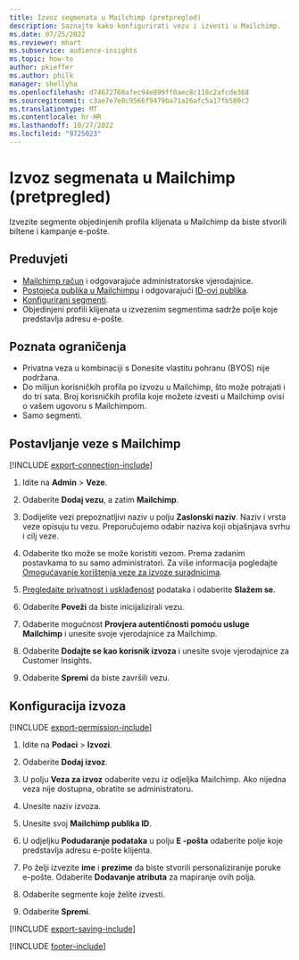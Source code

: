 ```yaml
---
title: Izvoz segmenata u Mailchimp (pretpregled)
description: Saznajte kako konfigurirati vezu i izvesti u Mailchimp.
ms.date: 07/25/2022
ms.reviewer: mhart
ms.subservice: audience-insights
ms.topic: how-to
author: pkieffer
ms.author: philk
manager: shellyha
ms.openlocfilehash: d74672768afec94e899ff0aec8c118c2afcde368
ms.sourcegitcommit: c3ae7e7e0c9566f9479ba71a26afc5a17fb589c2
ms.translationtype: MT
ms.contentlocale: hr-HR
ms.lasthandoff: 10/27/2022
ms.locfileid: "9725023"
---
```

# <a name="export-segments-to-mailchimp-preview"></a>Izvoz segmenata u Mailchimp (pretpregled)

Izvezite segmente objedinjenih profila klijenata u Mailchimp da biste stvorili biltene i kampanje e-pošte.

## <a name="prerequisites"></a>Preduvjeti

- [Mailchimp račun](https://mailchimp.com/) i odgovarajuće administratorske vjerodajnice.
- [Postojeća publika u Mailchimpu](https://mailchimp.com/help/create-audience/) i odgovarajući [ID-ovi publika](https://mailchimp.com/help/find-audience-id/).
- [Konfigurirani segmenti](segments.md).
- Objedinjeni profili klijenata u izvezenim segmentima sadrže polje koje predstavlja adresu e-pošte.

## <a name="known-limitations"></a>Poznata ograničenja

- Privatna veza u kombinaciji s Donesite vlastitu pohranu (BYOS) nije podržana.
- Do milijun korisničkih profila po izvozu u Mailchimp, što može potrajati i do tri sata. Broj korisničkih profila koje možete izvesti u Mailchimp ovisi o vašem ugovoru s Mailchimpom.
- Samo segmenti.

## <a name="set-up-connection-to-mailchimp"></a>Postavljanje veze s Mailchimp

[!INCLUDE [export-connection-include](includes/export-connection-admn.md)]

1. Idite na **Admin** > **Veze**.

1. Odaberite **Dodaj vezu**, a zatim **Mailchimp**.

1. Dodijelite vezi prepoznatljivi naziv u polju **Zaslonski naziv**. Naziv i vrsta veze opisuju tu vezu. Preporučujemo odabir naziva koji objašnjava svrhu i cilj veze.

1. Odaberite tko može se može koristiti vezom. Prema zadanim postavkama to su samo administratori. Za više informacija pogledajte [Omogućavanje korištenja veze za izvoze suradnicima](connections.md#allow-contributors-to-use-a-connection-for-exports).

1. [Pregledajte privatnost i usklađenost](connections.md#data-privacy-and-compliance) podataka i odaberite **Slažem se**.

1. Odaberite **Poveži** da biste inicijalizirali vezu.

1. Odaberite mogućnost **Provjera autentičnosti pomoću usluge Mailchimp** i unesite svoje vjerodajnice za Mailchimp.

1. Odaberite **Dodajte se kao korisnik izvoza** i unesite svoje vjerodajnice za Customer Insights.

1. Odaberite **Spremi** da biste završili vezu.

## <a name="configure-an-export"></a>Konfiguracija izvoza

[!INCLUDE [export-permission-include](includes/export-permission.md)]

1. Idite na **Podaci** > **Izvozi**.

1. Odaberite **Dodaj izvoz**.

1. U polju **Veza za izvoz** odaberite vezu iz odjeljka Mailchimp. Ako nijedna veza nije dostupna, obratite se administratoru.

1. Unesite naziv izvoza.

1. Unesite svoj **Mailchimp publika ID**.

1. U odjeljku **Podudaranje podataka** u polju **E -pošta** odaberite polje koje predstavlja adresu e-pošte klijenta.

1. Po želji izvezite **ime** i **prezime** da biste stvorili personaliziranije poruke e-pošte. Odaberite **Dodavanje atributa** za mapiranje ovih polja.

1. Odaberite segmente koje želite izvesti.

1. Odaberite **Spremi**.

[!INCLUDE [export-saving-include](includes/export-saving.md)]

[!INCLUDE [footer-include](includes/footer-banner.md)]
